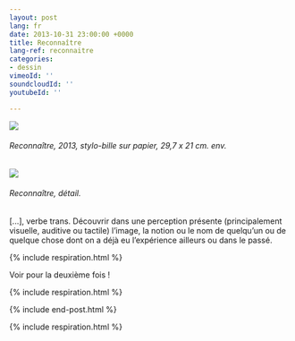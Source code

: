 ```yaml
---
layout: post
lang: fr
date: 2013-10-31 23:00:00 +0000
title: Reconnaître
lang-ref: reconnaitre
categories:
- dessin
vimeoId: ''
soundcloudId: ''
youtubeId: ''

---
```

![](/mepierdoparaver/imgs/d-01-300-up.jpg)

###### _Reconnaître_, 2013, stylo-bille sur papier, 29,7 x 21 cm. env.

![](/mepierdoparaver/imgs/d-01-300-det-up.jpg)

###### _Reconnaître_, détail.

\[...\], verbe trans. Découvrir dans une perception présente (principalement visuelle, auditive ou tactile) l’image, la notion ou le nom de quelqu’un ou de quelque chose dont on a déjà eu l’expérience ailleurs ou dans le passé.

{% include respiration.html %}

Voir pour la deuxième fois !

{% include respiration.html %}

{% include end-post.html %}

{% include respiration.html %}